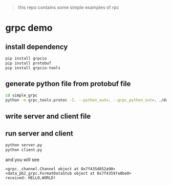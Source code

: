 > this repo contains some simple examples of rpc 
 
# grpc demo
## install dependency 

```bash
pip install grpcio
pip install protobuf
pip install grpcio-tools
```


## generate python file from protobuf file

```bash
cd simple_grpc
python -m grpc_tools.protoc -I. --python_out=. --grpc_python_out=. ./data.proto
```

## write server and client file

## run server and client

```bash
python server.py
python client.py
```
and you will see
```
<grpc._channel.Channel object at 0x7f435d852a90>
<data_pb2_grpc.FormatDataStub object at 0x7f43597a8be0>
received: HELLO,WORLD!
```